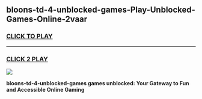 
## bloons-td-4-unblocked-games-Play-Unblocked-Games-Online-2vaar
<h3>
<a href="https://premium76.site?title=bloons-td-4-unblocked-games&ref=24A">CLICK TO PLAY</a></h3>
<hr>

<h3>
<a href="https://premium76.site?title=bloons-td-4-unblocked-games&ref=24A">CLICK 2 PLAY</a>
  
</h3>

<a href="https://premium76.site?title=bloons-td-4-unblocked-games&ref=24A"><img src="https://clearcache.store/games.png"></a>


**bloons-td-4-unblocked-games games unblocked: Your Gateway to Fun and Accessible Online Gaming**
